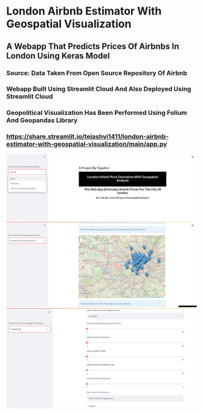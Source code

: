 # London Airbnb Estimator With Geospatial Visualization
## A Webapp That Predicts Prices Of Airbnbs In London Using Keras Model
### Source: Data Taken From Open Source Repository Of Airbnb
### Webapp Built Using Streamlit Cloud And Also Deployed Using Streamlit Cloud
### Geopolitical Visualization Has Been Performed Using Folium And Geopandas Library
### https://share.streamlit.io/tejashvi1411/london-airbnb-estimator-with-geospatial-visualization/main/app.py
![alt text](https://github.com/tejashvi1411/London-Airbnb-Estimator-With-Geospatial-Visualization/blob/main/Capture.PNG)
![alt text](https://github.com/tejashvi1411/London-Airbnb-Estimator-With-Geospatial-Visualization/blob/main/ca.PNG)
![alt text](https://github.com/tejashvi1411/London-Airbnb-Estimator-With-Geospatial-Visualization/blob/main/ewwdq.PNG)
